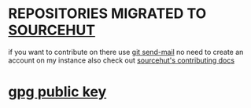 # REPOSITORIES MIGRATED TO [SOURCEHUT](https://git.sr.ht)

if you want to contribute on there use [git send-mail](https://git-send-email.io/) no need to create an account on my instance
also check out [sourcehut's contributing docs](https://man.sr.ht/tutorials/#contributing-to-srht-projects)

# [gpg public key](https://l.davidon.top/pubkey)
